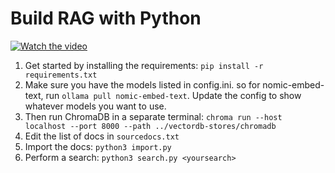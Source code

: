 # Build RAG with Python

[![Watch the video](https://img.youtube.com/vi/GxLoMquHynY/maxresdefault.jpg)](https://youtu.be/GxLoMquHynY)

1. Get started by installing the requirements: `pip install -r requirements.txt`
2. Make sure you have the models listed in config.ini. so for nomic-embed-text, run `ollama pull nomic-embed-text`. Update the config to show whatever models you want to use.
3. Then run ChromaDB in a separate terminal: `chroma run --host localhost --port 8000 --path ../vectordb-stores/chromadb`
4. Edit the list of docs in `sourcedocs.txt`
5. Import the docs: `python3 import.py`
6. Perform a search: `python3 search.py <yoursearch>`
